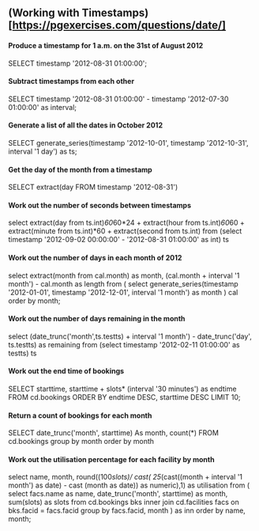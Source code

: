 ## (Working with Timestamps)[https://pgexercises.com/questions/date/]

#### Produce a timestamp for 1 a.m. on the 31st of August 2012
SELECT timestamp '2012-08-31 01:00:00';   

#### Subtract timestamps from each other
SELECT timestamp '2012-08-31 01:00:00' - timestamp '2012-07-30 01:00:00' as interval;  

#### Generate a list of all the dates in October 2012
SELECT generate_series(timestamp '2012-10-01', timestamp '2012-10-31', interval '1 day') as ts;  

#### Get the day of the month from a timestamp
SELECT extract(day FROM timestamp '2012-08-31')

#### Work out the number of seconds between timestamps
select 	extract(day from ts.int)*60*60*24 +
	extract(hour from ts.int)*60*60 + 
	extract(minute from ts.int)*60 +
	extract(second from ts.int)
	from
		(select timestamp '2012-09-02 00:00:00' - '2012-08-31 01:00:00' as int) ts

#### Work out the number of days in each month of 2012
select 	extract(month from cal.month) as month,
	(cal.month + interval '1 month') - cal.month as length
	from
	(
		select generate_series(timestamp '2012-01-01', timestamp '2012-12-01', interval '1 month') as month
	) cal
order by month;          

#### Work out the number of days remaining in the month
select (date_trunc('month',ts.testts) + interval '1 month') 
		- date_trunc('day', ts.testts) as remaining
	from (select timestamp '2012-02-11 01:00:00' as testts) ts 

#### Work out the end time of bookings
SELECT starttime, starttime + slots* (interval '30 minutes') as endtime
FROM  cd.bookings
ORDER BY  endtime DESC, starttime DESC
LIMIT 10;

#### Return a count of bookings for each month
SELECT date_trunc('month', starttime) As month, count(*)
FROM cd.bookings
group by month
order by month

#### Work out the utilisation percentage for each facility by month
select name, month, 
	round((100*slots)/
		cast(
			25*(cast((month + interval '1 month') as date)
			- cast (month as date)) as numeric),1) as utilisation
	from  (
		select facs.name as name, date_trunc('month', starttime) as month, sum(slots) as slots
			from cd.bookings bks
			inner join cd.facilities facs
				on bks.facid = facs.facid
			group by facs.facid, month
	) as inn
order by name, month;       

